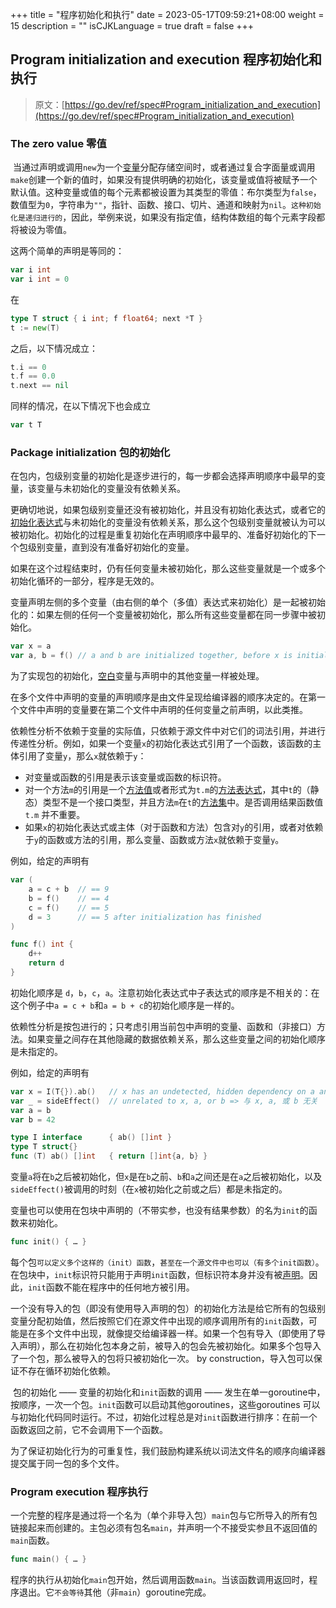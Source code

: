+++
title = "程序初始化和执行"
date = 2023-05-17T09:59:21+08:00
weight = 15
description = ""
isCJKLanguage = true
draft = false
+++
## Program initialization and execution 程序初始化和执行

> 原文：[https://go.dev/ref/spec#Program_initialization_and_execution](https://go.dev/ref/spec#Program_initialization_and_execution)

### The zero value 零值

​	当通过声明或调用`new`为一个[变量](../Variables)分配存储空间时，或者通过复合字面量或调用`make`创建一个新的值时，如果没有提供明确的初始化，该变量或值将被赋予一个默认值。这种变量或值的每个元素都被设置为其类型的零值：布尔类型为`false`，数值型为`0`，字符串为`""`，指针、函数、接口、切片、通道和映射为`nil`。`这种初始化是递归进行的`，因此，举例来说，如果没有指定值，结构体数组的每个元素字段都将被设为零值。

这两个简单的声明是等同的：

```go linenums="1"
var i int
var i int = 0
```

在

```go linenums="1"
type T struct { i int; f float64; next *T }
t := new(T)
```

之后，以下情况成立：

```go linenums="1"
t.i == 0
t.f == 0.0
t.next == nil
```

 同样的情况，在以下情况下也会成立

```go linenums="1"
var t T
```

### Package initialization 包的初始化

​	在包内，包级别变量的初始化是逐步进行的，每一步都会选择声明顺序中最早的变量，该变量与未初始化的变量没有依赖关系。

​	更确切地说，如果包级别变量还没有被初始化，并且没有初始化表达式，或者它的[初始化表达式](../DeclarationsAndScope#variable-declarations)与未初始化的变量没有依赖关系，那么这个包级别变量就被认为可以被初始化。初始化的过程是重复初始化在声明顺序中最早的、准备好初始化的下一个包级别变量，直到没有准备好初始化的变量。

​	如果在这个过程结束时，仍有任何变量未被初始化，那么这些变量就是一个或多个初始化循环的一部分，程序是无效的。

​	变量声明左侧的多个变量（由右侧的单个（多值）表达式来初始化）是一起被初始化的：如果左侧的任何一个变量被初始化，那么所有这些变量都在同一步骤中被初始化。

```go linenums="1"
var x = a
var a, b = f() // a and b are initialized together, before x is initialized => a 和 b 是在 x 被初始化之前一起被初始化的
```

为了实现包的初始化，[空白](../DeclarationsAndScope#blank-identifier)变量与声明中的其他变量一样被处理。

​	在多个文件中声明的变量的声明顺序是由文件呈现给编译器的顺序决定的。在第一个文件中声明的变量要在第二个文件中声明的任何变量之前声明，以此类推。

​	依赖性分析不依赖于变量的实际值，只依赖于源文件中对它们的词法引用，并进行传递性分析。例如，如果一个变量`x`的初始化表达式引用了一个函数，该函数的主体引用了变量`y`，那么`x`就依赖于`y`：

- 对变量或函数的引用是表示该变量或函数的标识符。
- 对一个方法`m`的引用是一个[方法值](../Expressions#method-values)或者形式为`t.m`的[方法表达式](../Expressions#method-expressions)，其中`t`的（静态）类型不是一个接口类型，并且方法`m`在`t`的[方法集](../PropertiesOfTypesAndValues#method-sets)中。是否调用结果函数值 `t.m` 并不重要。
- 如果`x`的初始化表达式或主体（对于函数和方法）包含对`y`的引用，或者对依赖于`y`的函数或方法的引用，那么变量、函数或方法`x`就依赖于变量`y`。

例如，给定的声明有

```go linenums="1"
var (
	a = c + b  // == 9
	b = f()    // == 4
	c = f()    // == 5
	d = 3      // == 5 after initialization has finished
)

func f() int {
	d++
	return d
}
```

初始化顺序是 `d`，`b`，`c`，`a`。注意初始化表达式中子表达式的顺序是不相关的：在这个例子中`a = c + b`和`a = b + c`的初始化顺序是一样的。

​	依赖性分析是按包进行的；只考虑引用当前包中声明的变量、函数和（非接口）方法。如果变量之间存在其他隐藏的数据依赖关系，那么这些变量之间的初始化顺序是未指定的。

例如，给定的声明有

```go linenums="1"
var x = I(T{}).ab()   // x has an undetected, hidden dependency on a and b => x 存在 在 a 和 b 上的未被发现的隐藏依赖
var _ = sideEffect()  // unrelated to x, a, or b => 与 x, a, 或 b 无关
var a = b
var b = 42

type I interface      { ab() []int }
type T struct{}
func (T) ab() []int   { return []int{a, b} }
```

变量`a`将在`b`之后被初始化，但`x`是在`b`之前、`b`和`a`之间还是在`a`之后被初始化，以及`sideEffect()`被调用的时刻（在`x`被初始化之前或之后）都是未指定的。

​	变量也可以使用在包块中声明的（不带实参，也没有结果参数）的名为`init`的函数来初始化。

```go linenums="1"
func init() { … }
```

​	每个包`可以定义多个这样的（init）函数`，`甚至在一个源文件中也可以（有多个init函数）`。在包块中，`init`标识符只能用于声明`init`函数，但标识符本身并没有被[声明](../DeclarationsAndScope)。因此，`init`函数不能在程序中的任何地方被引用。

​	一个没有导入的包（即没有使用导入声明的包）的初始化方法是给它所有的包级别变量分配初始值，然后按照它们在源文件中出现的顺序调用所有的`init`函数，可能是在多个文件中出现，就像提交给编译器一样。如果一个包有导入（即使用了导入声明），那么在初始化包本身之前，被导入的包会先被初始化。如果多个包导入了一个包，那么被导入的包将只被初始化一次。 by construction，导入包可以保证不存在循环初始化依赖。

​	包的初始化 —— 变量的初始化和`init`函数的调用 —— 发生在单一goroutine中，按顺序，一次一个包。`init`函数可以启动其他goroutines，这些goroutines 可以与初始化代码同时运行。不过，初始化过程总是对`init`函数进行排序：在前一个函数返回之前，它不会调用下一个函数。

​	为了保证初始化行为的可重复性，我们鼓励构建系统以词法文件名的顺序向编译器提交属于同一包的多个文件。

### Program execution 程序执行

​	一个完整的程序是通过将一个名为（单个非导入包）`main`包与它所导入的所有包链接起来而创建的。主包必须有包名`main`，并声明一个不接受实参且不返回值的`main`函数。

```go linenums="1"
func main() { … }
```

程序的执行从初始化`main`包开始，然后调用函数`main`。当该函数调用返回时，程序退出。它`不会等待`其他（非`main`）goroutine完成。